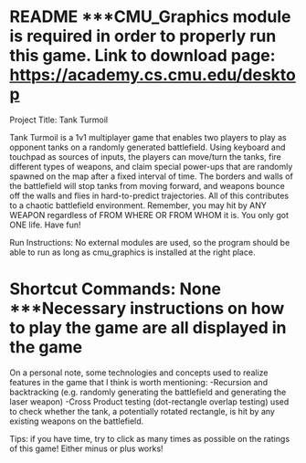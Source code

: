 README
***CMU_Graphics module is required in order to properly run this game. Link to download page: https://academy.cs.cmu.edu/desktop 
===============================================
Project Title: Tank Turmoil

Tank Turmoil is a 1v1 multiplayer game that enables two players to play as opponent tanks on a randomly generated battlefield. Using keyboard and touchpad as sources of inputs, the players can move/turn the tanks, fire different types of weapons, and claim special power-ups that are randomly spawned on the map after a fixed interval of time. The borders and walls of the battlefield will stop tanks from moving forward, and weapons bounce off the walls and flies in hard-to-predict trajectories. All of this contributes to a chaotic battlefield environment. Remember, you may hit by ANY WEAPON regardless of FROM WHERE OR FROM WHOM it is. You only got ONE life. Have fun!

Run Instructions: No external modules are used, so the program should be able to run as long as cmu_graphics is installed at the right place.

Shortcut Commands: None
***Necessary instructions on how to play the game are all displayed in the game
===============================================
On a personal note, some technologies and concepts used to realize features in the game that I think is worth mentioning:
-Recursion and backtracking (e.g. randomly generating the battlefield and generating the laser weapon)
-Cross Product testing (dot-rectangle overlap testing) used to check whether the tank, a potentially rotated rectangle, is hit by any existing weapons on the battlefield.

Tips: if you have time, try to click as many times as possible on the ratings of this game! Either minus or plus works!
